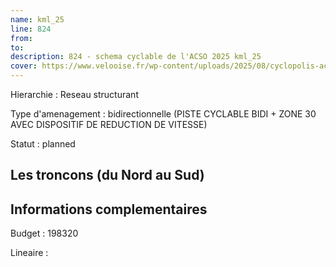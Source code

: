 ```yaml
---
name: kml_25 
line: 824
from: 
to:  
description: 824 - schema cyclable de l'ACSO 2025 kml_25 
cover: https://www.velooise.fr/wp-content/uploads/2025/08/cyclopolis-acso-824.jpg
---
```

Hierarchie : Reseau structurant

Type d'amenagement : bidirectionnelle (PISTE CYCLABLE BIDI + ZONE 30 AVEC DISPOSITIF DE REDUCTION DE VITESSE)

Statut : planned

## Les troncons (du Nord au Sud)

## Informations complementaires

Budget  : 198320 

Lineaire :

